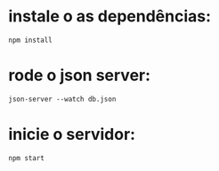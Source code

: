 # instale o as dependências:
```
npm install
```

# rode o json server:
```
json-server --watch db.json
```

# inicie o servidor:
```
npm start
```